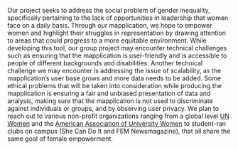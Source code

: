 Our project seeks to address the social problem of gender inequality, specifically pertaining to the lack of opportunities in leadership that women face on a daily basis. Through our mapplication, we hope to empower women and highlight their struggles in representation by drawing attention to areas that could progress to a more equitable environment. While developing this tool, our group project may encounter technical challenges such as ensuring that the mapplication is user-friendly and is accessible to people of different backgrounds and disabilities. Another technical challenge we may encounter is addressing the issue of scalability, as the mapplication’s user base grows and more data needs to be added. Some ethical problems that will be taken into consideration while producing the mapplication is ensuring a fair and unbiased presentation of data and analysis, making sure that the mapplication is not used to discriminate against individuals or groups, and by observing user privacy. We plan to reach out to various non-profit organizations ranging from a global level [UN Women](https://data.unwomen.org) and the [American Association of University Women](https://www.aauw.org/contact-us/) to student-ran clubs on campus (She Can Do It and FEM Newsmagazine), that all share the same goal of female empowerment.
